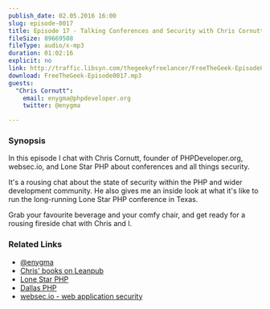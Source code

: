 ```yaml
---
publish_date: 02.05.2016 16:00
slug: episode-0017
title: Episode 17 - Talking Conferences and Security with Chris Cornutt
fileSize: 89669508
fileType: audio/x-mp3
duration: 01:02:16
explicit: no
link: http://traffic.libsyn.com/thegeekyfreelancer/FreeTheGeek-Episode0017.mp3
download: FreeTheGeek-Episode0017.mp3
guests:
  "Chris Cornutt":
    email: enygma@phpdeveloper.org
    twitter: @enygma

---
```

### Synopsis

In this episode I chat with Chris Cornutt, founder of PHPDeveloper.org, websec.io, and Lone Star PHP about conferences and all things security.

It's a rousing chat about the state of security within the PHP and wider development community. He also gives me an inside look at what it's like to run the long-running Lone Star PHP conference in Texas.

Grab your favourite beverage and your comfy chair, and get ready for a rousing fireside chat with Chris and I.

### Related Links

- [@enygma](https://twitter.com/@enygma)
- [Chris' books on Leanpub](https://leanpub.com/u/ccornutt)
- [Lone Star PHP](http://lonestarphp.com/)
- [Dallas PHP](http://www.meetup.com/de-DE/dallasphp/?chapter_analytics_code=UA-246789-6)
- [websec.io - web application security](https://websec.io)
